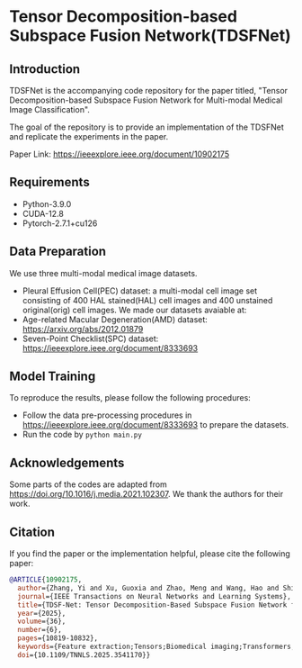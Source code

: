 # Tensor Decomposition-based Subspace Fusion Network(TDSFNet)
## Introduction
TDSFNet is the accompanying code repository for the paper titled, "Tensor Decomposition-based Subspace Fusion Network for Multi-modal Medical Image Classification".

The goal of the repository is to provide an implementation of the TDSFNet and replicate the experiments in the paper.

Paper Link: https://ieeexplore.ieee.org/document/10902175
## Requirements
- Python-3.9.0
- CUDA-12.8
- Pytorch-2.7.1+cu126

## Data Preparation
We use three multi-modal medical image datasets.
- Pleural Effusion Cell(PEC) dataset: a multi-modal cell image set consisting of 400 HAL stained(HAL) cell images and 400 unstained original(orig) cell images. We made our datasets avaiable at:
- Age-related Macular Degeneration(AMD) dataset: https://arxiv.org/abs/2012.01879
- Seven-Point Checklist(SPC) dataset: https://ieeexplore.ieee.org/document/8333693


## Model Training
To reproduce the results, please follow the following procedures:
- Follow the data pre-processing procedures in https://ieeexplore.ieee.org/document/8333693 to prepare the datasets.
- Run the code by `python main.py`

## Acknowledgements
Some parts of the codes are adapted from https://doi.org/10.1016/j.media.2021.102307. We thank the authors for their work. 

## Citation
If you find the paper or the implementation helpful, please cite the following paper:

```bib
@ARTICLE{10902175,
  author={Zhang, Yi and Xu, Guoxia and Zhao, Meng and Wang, Hao and Shi, Fan and Chen, Shengyong},
  journal={IEEE Transactions on Neural Networks and Learning Systems}, 
  title={TDSF-Net: Tensor Decomposition-Based Subspace Fusion Network for Multimodal Medical Image Classification}, 
  year={2025},
  volume={36},
  number={6},
  pages={10819-10832},
  keywords={Feature extraction;Tensors;Biomedical imaging;Transformers;Matrix decomposition;Fuses;Image fusion;Image classification;Attention mechanisms;Training;Attention mechanism;classification;deep learning;multimodal fusion;tensor decomposition (TD)},
  doi={10.1109/TNNLS.2025.3541170}}
```




